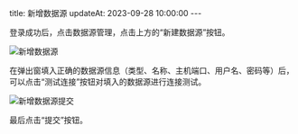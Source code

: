 title: 新增数据源 updateAt: 2023-09-28 10:00:00 ---

登录成功后，点击数据源管理，点击上方的“新建数据源”按钮。

![新增数据源](../../images/新增数据源.png)

在弹出窗填入正确的数据源信息（类型、名称、主机端口、用户名、密码等）后，可以点击“测试连接”按钮对填入的数据源进行连接测试。

![新增数据源提交](../../images/新增数据源提交.png)

最后点击“提交”按钮。
